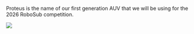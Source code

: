 Proteus is the name of our first generation AUV that we will be using for the 2026 RoboSub competition.

![](./Proteus_Flowchart.drawio.svg)